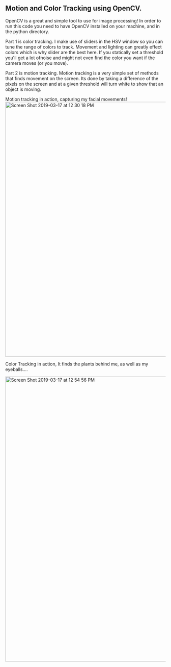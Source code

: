 ## Motion and Color Tracking using OpenCV. 

OpenCV is a great and simple tool to use for image processing! In order to run this code you need to have OpenCV installed
on your machine, and in the python directory. 

Part 1 is color tracking. I make use of sliders in the HSV window so you can tune the range of colors to track. Movement and 
lighting can greatly effect colors which is why slider are the best here. If you statically set a threshold you'll get a lot ofnoise and might not even find the color you want if the camera moves (or you move). 

Part 2 is motion tracking. Motion tracking is a very simple set of methods that finds movement on the screen. Its done by taking a difference of the pixels on the screen and at a given threshold will turn white to show that an object is moving. 


Motion tracking in action, capturing my facial movements! 
<img width="799" alt="Screen Shot 2019-03-17 at 12 30 18 PM" src="https://user-images.githubusercontent.com/35508425/54496084-a8814980-48b0-11e9-86a2-63030115356d.png">



Color Tracking in action, It finds the plants behind me, as well as my eyeballs....

<img width="894" alt="Screen Shot 2019-03-17 at 12 54 56 PM" src="https://user-images.githubusercontent.com/35508425/54496357-f51a5400-48b3-11e9-9cfc-55103dc44c3f.png">
